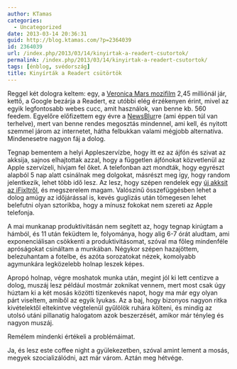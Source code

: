 ```yaml
---
author: KTamas
categories:
  - Uncategorized
date: 2013-03-14 20:36:31
guid: http://blog.ktamas.com/?p=2364039
id: 2364039
url: /index.php/2013/03/14/kinyirtak-a-readert-csutortok/
permalink: /index.php/2013/03/14/kinyirtak-a-readert-csutortok/
tags: [énblog, svédország]
title: Kinyírták a Readert csütörtök
---
```


Reggel két dologra keltem: egy, a [Veronica Mars mozifilm](http://www.kickstarter.com/projects/559914737/the-veronica-mars-movie-project) 2,45 milliónál jár, kettő, a Google bezárja a Readert, ez utóbbi elég érzékenyen érint, mivel az egyik legfontosabb webes cucc, amit használok, van benne kb. 560 feedem. Egyelőre előfizettem egy évre a [NewsBlur](http://newsblur.com)re (ami éppen túl van terhelve), mert van benne rendes megosztás mindennel, ami kell, és nyitott szemmel járom az internetet, hátha felbukkan valami mégjobb alternatíva. Mindenesetre nagyon fáj a dolog.

Tegnap bementem a helyi Appleszervízbe, hogy itt ez az ájfón és szivat az akksija, sajnos elhajtottak azzal, hogy a független ájfónokat közvetlenül az Apple szervízeli, hívjam fel őket. A telefonban azt mondták, hogy egyrészt alapból 5 nap alatt csinálnak meg dolgokat, másrészt meg így, hogy random jelentkezik, lehet több idő lesz. Az lesz, hogy szépen rendelek egy [új akksit az iFixItről](http://www.ifixit.com/iPhone-Parts/iPhone-4S-Replacement-Battery/IF115-005-2), és megszerelem magam. Valószínű összefüggésben lehet a dolog amúgy az időjárással is, kevés guglizás után tömegesen lehet belefutni olyan sztorikba, hogy a mínusz fokokat nem szereti az Apple telefonja.

A mai munkanap produktivitásán nem segített az, hogy tegnap kirúgtam a hámból, és 11 után feküdtem le, folyománya, hogy alig 6-7 órát aludtam, ami exponenciálisan csökkenti a produktivitásomat, szóval ma főleg mindenféle apróságokat csináltam a munkában. Négykor szépen hazajöttem, belezuhantam a fotelbe, és azóta sorozatokat nézek, komolyabb agymunkára legközelebb holnap leszek képes.

Apropó holnap, végre moshatok munka után, megint jól ki lett centizve a dolog, muszáj lesz például mostmár zoknikat vennem, mert most csak úgy húztam ki a két mosás közötti tizenkevés napot, hogy ma már egy olyan párt viseltem, amiből az egyik lyukas. Az a baj, hogy bizonyos nagyon ritka kivételektől eltekintve végtelenül gyűlölök ruhára költeni, és mindig az utolsó utáni pillanatig halogatom azok beszerzését, amikor már tényleg és nagyon muszáj.

Remélem mindenki értékeli a problémáimat.

Ja, és lesz este coffee night a gyülekezetben, szóval amint lement a mosás, megyek szocializálódni, azt már várom. Aztán meg hétvége.
